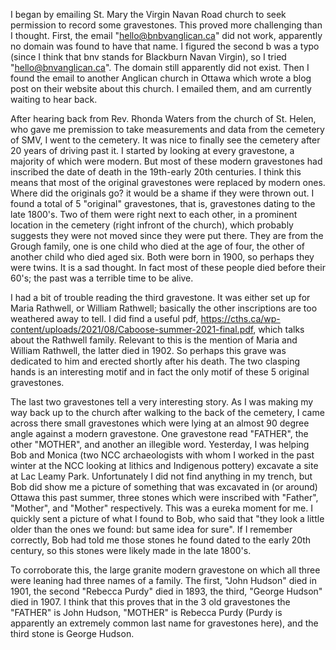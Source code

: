I began by emailing St. Mary the Virgin Navan Road church to seek permission to record some gravestones. This proved more challenging than I thought. First, the email "hello@bnbvanglican.ca" did not work, apparently no domain was found to have that name. I figured the second b was a typo (since I think that bnv stands for Blackburn Navan Virgin), so I tried "hello@bnvanglican.ca". The domain still apparently did not exist. Then I found the email to another Anglican church in Ottawa which wrote a blog post on their website about this church. I emailed them, and am currently waiting to hear back.

After hearing back from Rev. Rhonda Waters from the church of St. Helen, who gave me premission to take measurements and data from the cemetery of SMV, I went to the cemetery. It was nice to finally see the cemetery after 20 years of driving past it. I started by looking at every gravestone, a majority of which were modern. But most of these modern gravestones had inscribed the date of death in the 19th-early 20th centuries. I think this means that most of the original gravestones were replaced by modern ones. Where did the originals go? it would be a shame if they were thrown out. I found a total of 5 "original" gravestones, that is, gravestones dating to the late 1800's. Two of them were right next to each other, in a prominent location in the cemetery (right infront of the church), which probably suggests they were not moved since they were put there. They are from the Grough family, one is one child who died at the age of four, the other of another child who died aged six. Both were born in 1900, so perhaps they were twins. It is a sad thought. In fact most of these people died before their 60's; the past was a terrible time to be alive.

I had a bit of trouble reading the third gravestone. It was either set up for Maria Rathwell, or William Rathwell; basically the other inscriptions are too weathered away to tell. I did find a useful pdf, https://cths.ca/wp-content/uploads/2021/08/Caboose-summer-2021-final.pdf, which talks about the Rathwell family. Relevant to this is the mention of Maria and William Rathwell, the latter died in 1902. So perhaps this grave was dedicated to him and erected shortly after his death. The two clasping hands is an interesting motif and in fact the only motif of these 5 original gravestones.

The last two gravestones tell a very interesting story. As I was making my way back up to the church after walking to the back of the cemetery, I came across there small gravestones which were lying at an almost 90 degree angle against a modern gravestone. One gravestone read "FATHER", the other "MOTHER", and another an illegible word. Yesterday, I was helping Bob and Monica (two NCC archaeologists with whom I worked in the past winter at the NCC looking at lithics and Indigenous pottery) excavate a site at Lac Leamy Park. Unfortunately I did not find anything in my trench, but Bob did show me a picture of something that was excavated in (or around) Ottawa this past summer, three stones which were inscribed with "Father", "Mother", and "Mother" respectively. This was a eureka moment for me. I quickly sent a picture of what I found to Bob, who said that "they look a little older than the ones we found: but same idea for sure". If I remember correctly, Bob had told me those stones he found dated to the early 20th century, so this stones were likely made in the late 1800's. 

To corroborate this, the large granite modern gravestone on which all three were leaning had three names of a family. The first, "John Hudson" died in 1901, the second "Rebecca Purdy" died in 1893, the third, "George Hudson" died in 1907. I think that this proves that in the 3 old gravestones the "FATHER" is John Hudson, "MOTHER" is Rebecca Purdy (Purdy is apparently an extremely common last name for gravestones here), and the third stone is George Hudson.
